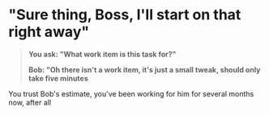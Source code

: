 # "Sure thing, Boss, I'll start on that right away"

> **You ask: "What work item is this task for?"**
> 
> **Bob: "Oh there isn't a work item, it's just a small tweak, should only take five minutes**

You trust Bob's estimate, you've been working for him for several months now, after all
